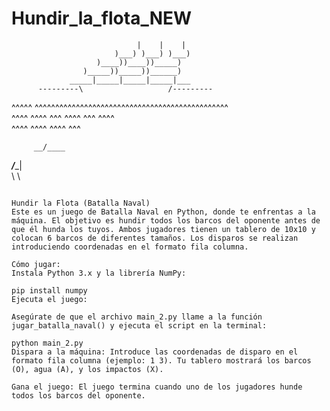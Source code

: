 # Hundir_la_flota_NEW

                                |    |    |                             
                           )___) )___) )___)                            
                       )____))____))_____)                             
                    )_____))_____))______)                            
                 _____|_____|_____|_____|___                           
          ---------\                   /---------                     
   ^^^^^ ^^^^^^^^^^^^^^^^^^^^^^^^^^^^^^^^^^^^^^^^^^^^^^^                
     ^^^^      ^^^^     ^^^    ^^^^     ^^^    ^^^^     
          ^^^^      ^^^^    ^^^^     ^^^   

          
         __/____                
  _____/______|               
  \              \               
~~~~~~~~~~~~~~~~~~~~~~~~~~~~~~                    

Hundir la Flota (Batalla Naval)
Este es un juego de Batalla Naval en Python, donde te enfrentas a la máquina. El objetivo es hundir todos los barcos del oponente antes de que él hunda los tuyos. Ambos jugadores tienen un tablero de 10x10 y colocan 6 barcos de diferentes tamaños. Los disparos se realizan introduciendo coordenadas en el formato fila columna.

Cómo jugar:
Instala Python 3.x y la librería NumPy:

pip install numpy
Ejecuta el juego:

Asegúrate de que el archivo main_2.py llame a la función jugar_batalla_naval() y ejecuta el script en la terminal:

python main_2.py
Dispara a la máquina: Introduce las coordenadas de disparo en el formato fila columna (ejemplo: 1 3). Tu tablero mostrará los barcos (O), agua (A), y los impactos (X).

Gana el juego: El juego termina cuando uno de los jugadores hunde todos los barcos del oponente.
